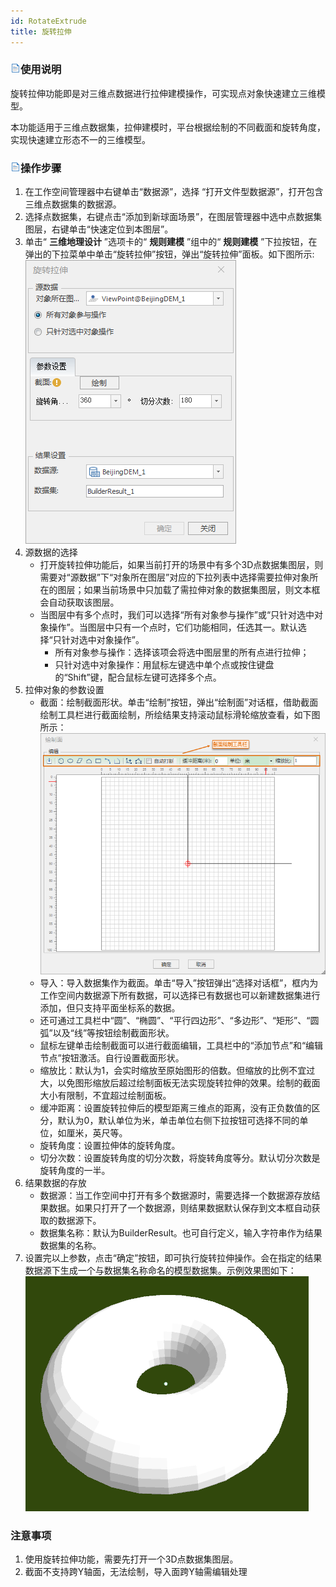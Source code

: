```yaml
---
id: RotateExtrude
title: 旋转拉伸
---
```

### ![](../../../img/read.gif)使用说明

旋转拉伸功能即是对三维点数据进行拉伸建模操作，可实现点对象快速建立三维模型。

本功能适用于三维点数据集，拉伸建模时，平台根据绘制的不同截面和旋转角度，实现快速建立形态不一的三维模型。

### ![](../../../img/read.gif)操作步骤

  1. 在工作空间管理器中右键单击“数据源”，选择 “打开文件型数据源”，打开包含三维点数据集的数据源。
  2. 选择点数据集，右键点击“添加到新球面场景”，在图层管理器中选中点数据集图层，右键单击“快速定位到本图层”。
  3. 单击“ **三维地理设计** ”选项卡的“ **规则建模** ”组中的“ **规则建模** ”下拉按钮，在弹出的下拉菜单中单击“旋转拉伸”按钮，弹出“旋转拉伸”面板。如下图所示:
![](../img/RotateExtrude_Dialog.png)    
  4. 源数据的选择 
      * 打开旋转拉伸功能后，如果当前打开的场景中有多个3D点数据集图层，则需要对“源数据”下“对象所在图层”对应的下拉列表中选择需要拉伸对象所在的图层；如果当前场景中只加载了需拉伸对象的数据集图层，则文本框会自动获取该图层。
      * 当图层中有多个点时，我们可以选择“所有对象参与操作”或“只针对选中对象操作”。当图层中只有一个点时，它们功能相同，任选其一。默认选择“只针对选中对象操作”。 
          * 所有对象参与操作：选择该项会将选中图层里的所有点进行拉伸；
          * 只针对选中对象操作：用鼠标左键选中单个点或按住键盘的“Shift”键，配合鼠标左键可选择多个点。
  5. 拉伸对象的参数设置 
      * 截面：绘制截面形状。单击“绘制”按钮，弹出“绘制面”对话框，借助截面绘制工具栏进行截面绘制，所绘结果支持滚动鼠标滑轮缩放查看，如下图所示：     
    ![](../img/DrawPolygon_Dialog.png)    
      * 导入：导入数据集作为截面。单击“导入”按钮弹出“选择对话框”，框内为工作空间内数据源下所有数据，可以选择已有数据也可以新建数据集进行添加，但只支持平面坐标系的数据。
      * 还可通过工具栏中“圆”、“椭圆”、“平行四边形”、“多边形”、“矩形”、“圆弧”以及“线”等按钮绘制截面形状。
      * 鼠标左键单击绘制截面可以进行截面编辑，工具栏中的“添加节点”和“编辑节点”按钮激活。自行设置截面形状。
      * 缩放比：默认为1，会实时缩放至原始图形的倍数。但缩放的比例不宜过大，以免图形缩放后超过绘制面板无法实现旋转拉伸的效果。绘制的截面大小有限制，不宜超过绘制面板。
      * 缓冲距离：设置旋转拉伸后的模型距离三维点的距离，没有正负数值的区分，默认为0，默认单位为米，单击单位右侧下拉按钮可选择不同的单位，如厘米，英尺等。
      * 旋转角度：设置拉伸体的旋转角度。
      * 切分次数：设置旋转角度的切分次数，将旋转角度等分。默认切分次数是旋转角度的一半。
  6. 结果数据的存放 
      * 数据源：当工作空间中打开有多个数据源时，需要选择一个数据源存放结果数据。如果只打开了一个数据源，则结果数据默认保存到文本框自动获取的数据源下。
      * 数据集名称：默认为BuilderResult。也可自行定义，输入字符串作为结果数据集的名称。
  7. 设置完以上参数，点击“确定”按钮，即可执行旋转拉伸操作。会在指定的结果数据源下生成一个与数据集名称命名的模型数据集。示例效果图如下：
![](../img/RotateExtrudeResult.png)  
  
### 注意事项

  1. 使用旋转拉伸功能，需要先打开一个3D点数据集图层。
  2. 截面不支持跨Y轴面，无法绘制，导入面跨Y轴需编辑处理



